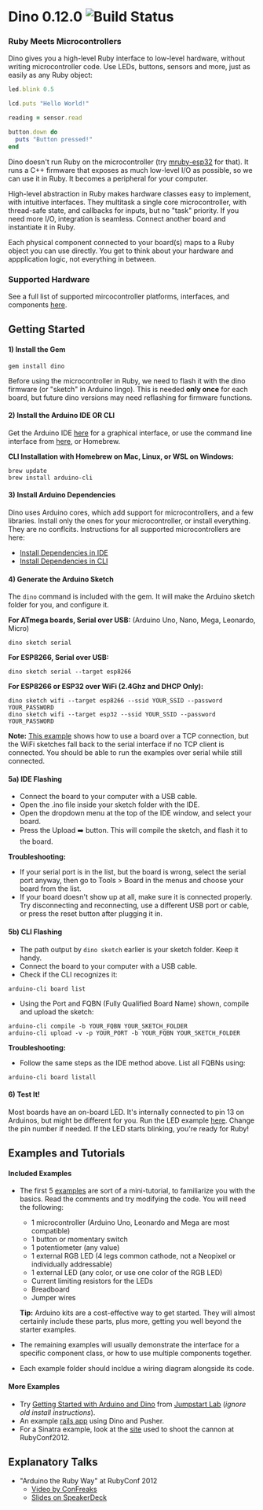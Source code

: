 # Dino 0.12.0 ![Build Status](https://github.com/austinbv/dino/actions/workflows/ruby.yml/badge.svg)
### Ruby Meets Microcontrollers
Dino gives you a high-level Ruby interface to low-level hardware, without writing microcontroller code. Use LEDs, buttons, sensors and more, just as easily as any Ruby object:

````ruby
led.blink 0.5

lcd.puts "Hello World!"

reading = sensor.read

button.down do
  puts "Button pressed!"
end
````

Dino doesn't run Ruby on the microcontroller (try [mruby-esp32](https://github.com/mruby-esp32/mruby-esp32) for that). It runs a C++ firmware that exposes as much low-level I/O as possible, so we can use it in Ruby. It becomes a peripheral for your computer.

High-level abstraction in Ruby makes hardware classes easy to implement, with intuitive interfaces. They multitask a single core microcontroller, with thread-safe state, and callbacks for inputs, but no "task" priority. If you need more I/O, integration is seamless. Connect another board and instantiate it in Ruby.

Each physical component connected to your board(s) maps to a Ruby object you can use directly. You get to think about your hardware and appplication logic, not everything in between.

### Supported Hardware

See a full list of supported mircocontroller platforms, interfaces, and components [here](HARDWARE.md).

## Getting Started
#### 1) Install the Gem
```shell
gem install dino
```

Before using the microcontroller in Ruby, we need to flash it with the dino firmware (or "sketch" in Arduino lingo). This is needed **only once** for each board, but future dino versions may need reflashing for firmware functions.

#### 2) Install the Arduino IDE OR CLI

Get the Arduino IDE [here](http://arduino.cc/en/Main/Software) for a graphical interface, or use the command line interface from [here](https://github.com/arduino/arduino-cli/releases), or Homebrew.

**CLI Installation with Homebrew on Mac, Linux, or WSL on Windows:**
````shell
brew update
brew install arduino-cli
````

#### 3) Install Arduino Dependencies
Dino uses Arduino cores, which add support for microcontrollers, and a few libraries. Install only the ones for your microcontroller, or install everything. They are no conflcits. Instructions for all supported microcontrollers are here:
  * [Install Dependencies in IDE](DEP_INSTALL_IDE.md) 
  * [Install Dependencies in CLI](DEP_INSTALL_CLI.md) 

#### 4) Generate the Arduino Sketch
The `dino` command is included with the gem. It will make the Arduino sketch folder for you, and configure it.

**For ATmega boards, Serial over USB:** (Arduino Uno, Nano, Mega, Leonardo, Micro)
```shell
dino sketch serial
````

**For ESP8266, Serial over USB:**
```shell
dino sketch serial --target esp8266
````

**For ESP8266 or ESP32 over WiFi (2.4Ghz and DHCP Only):**
```shell
dino sketch wifi --target esp8266 --ssid YOUR_SSID --password YOUR_PASSWORD
dino sketch wifi --target esp32 --ssid YOUR_SSID --password YOUR_PASSWORD
````
**Note:** [This example](examples/tcp.rb) shows how to use a board over a TCP connection, but the WiFi sketches fall back to the serial interface if no TCP client is connected. You should be able to run the examples over serial while still connected.

#### 5a) IDE Flashing

* Connect the board to your computer with a USB cable.
* Open the .ino file inside your sketch folder with the IDE.
* Open the dropdown menu at the top of the IDE window, and select your board.
* Press the Upload :arrow_right: button. This will compile the sketch, and flash it to the board.

**Troubleshooting:**
* If your serial port is in the list, but the board is wrong, select the serial port anyway, then go to Tools > Board in the menus and choose your board from the list.
* If your board doesn't show up at all, make sure it is connected properly. Try disconnecting and reconnecting, use a different USB port or cable, or press the reset button after plugging it in.

#### 5b) CLI Flashing

* The path output by `dino sketch` earlier is your sketch folder. Keep it handy.
* Connect the board to your computer with a USB cable.
* Check if the CLI recognizes it:

````shell
arduino-cli board list
````
  
* Using the Port and FQBN (Fully Qualified Board Name) shown, compile and upload the sketch:
````shell
arduino-cli compile -b YOUR_FQBN YOUR_SKETCH_FOLDER
arduino-cli upload -v -p YOUR_PORT -b YOUR_FQBN YOUR_SKETCH_FOLDER
````

**Troubleshooting:**
* Follow the same steps as the IDE method above. List all FQBNs using:
````shell
arduino-cli board listall
````

#### 6)  Test It!

Most boards have an on-board LED. It's internally connected to pin 13 on Arduinos, but might be different for you. Run the LED example [here](examples/01-led/led.rb). Change the pin number if needed. If the LED starts blinking, you're ready for Ruby!

## Examples and Tutorials

#### Included Examples

* The first 5 [examples](examples) are sort of a mini-tutorial, to familiarize you with the basics. Read the comments and try modifying the code. You will need the following:
  * 1 microcontroller (Arduino Uno, Leonardo and Mega are most compatible)
  * 1 button or momentary switch
  * 1 potentiometer (any value)
  * 1 external RGB LED (4 legs common cathode, not a Neopixel or individually addressable)
  * 1 external LED (any color, or use one color of the RGB LED)
  * Current limiting resistors for the LEDs
  * Breadboard
  * Jumper wires
  
  **Tip:** Arduino kits are a cost-effective way to get started. They will almost certainly include these parts, plus more, getting you well beyond the starter examples.
  
* The remaining examples will usually demonstrate the interface for a specific component class, or how to use multiple components together.
* Each example folder should incldue a wiring diagram alongside its code.

####  More Examples

* Try [Getting Started with Arduino and Dino](http://tutorials.jumpstartlab.com/projects/arduino/introducing_arduino.html) from [Jumpstart Lab](http://jumpstartlab.com) (_ignore old install instructions_).
* An example [rails app](https://github.com/austinbv/dino_rails_example)  using Dino and Pusher.
* For a Sinatra example, look at the [site](https://github.com/austinbv/dino_cannon) used to shoot the cannon at RubyConf2012.

## Explanatory Talks

* "Arduino the Ruby Way" at RubyConf 2012
  * [Video by ConFreaks](https://www.youtube.com/watch?v=oUIor6GK-qA)
  * [Slides on SpeakerDeck](https://speakerdeck.com/austinbv/arduino-the-ruby-way)
